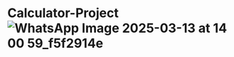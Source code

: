 # Calculator-Project ![WhatsApp Image 2025-03-13 at 14 00 59_f5f2914e](https://github.com/user-attachments/assets/13e4f621-1977-4912-a401-211e03ad3ab6)
